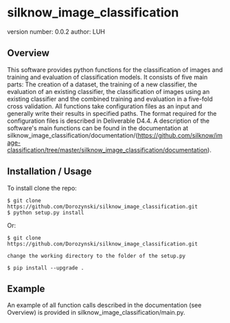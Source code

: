 silknow_image_classification
===============================

version number: 0.0.2
author: LUH

Overview
--------

This software provides python functions for the classification of images and training and evaluation of classification models. It consists of five main parts: The creation of a dataset, the training of a new classifier, the evaluation of an existing classifier, the classification of images using an existing classifier and the combined training and evaluation in a five-fold cross validation. All functions take configuration files as an input and generally write their results in specified paths. The format required for the configuration files is described in Deliverable D4.4.  A description of the software's main functions can be found in the documentation at silknow_image_classification/documentation/(https://github.com/silknow/image-classification/tree/master/silknow_image_classification/documentation). 

Installation / Usage
--------------------

To install clone the repo:

    $ git clone https://github.com/Dorozynski/silknow_image_classification.git
    $ python setup.py install

Or:

    $ git clone https://github.com/Dorozynski/silknow_image_classification.git
    
    change the working directory to the folder of the setup.py
    
    $ pip install --upgrade .

Example
-------

An example of all function calls described in the documentation (see Overview) is provided in silknow_image_classification/main.py.
